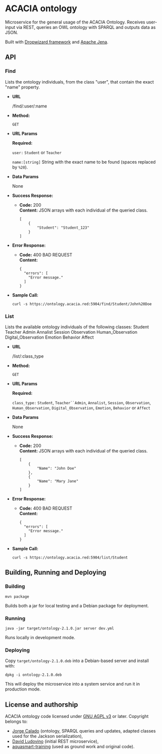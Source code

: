 # ACACIA ontology

Microservice for the general usage of the ACACIA Ontology. Receives user-input via REST, queries an OWL ontology with SPARQL and outputs data as JSON.

Built with [Dropwizard framework](www.dropwizard.io/) and [Apache Jena](https://jena.apache.org/).

## API


### Find
  Lists the ontology individuals, from the class "user", that contain the exact "name" property.

* **URL**  

  /find/:user/:name

* **Method:**

  `GET`

* **URL Params**

   **Required:**

   `user:` `Student` or `Teacher`
   
   `name:[string]` String with the exact name to be found (spaces replaced by `%20`).

* **Data Params**

   None

* **Success Response:**

  * **Code:** 200  
    **Content:** JSON arrays with each individual of the queried class.

		[
		    {
		        "Student": "Student_123"
		    }
		]

* **Error Response:**

  * **Code:** 400 BAD REQUEST  
    **Content:**

		{
		  "errors": [
			"Error message."
		  ]
		}

* **Sample Call:**

  `curl -s https://ontology.acacia.red:5904/find/Student/John%20Doe`
  
### List
  Lists the available ontology individuals of the following classes:
	Student
	Teacher
	Admin
	Annalist
	Session
	Observation
	Human_Observation
	Digital_Observation
	Emotion
	Behavior
	Affect

* **URL**  

  /list/:class_type

* **Method:**

  `GET`

* **URL Params**

   **Required:**

   `class_type:` `Student`, `Teacher``Admin`, `Annalist`, `Session`, `Observation`, `Human_Observation`, `Digital_Observation`, `Emotion`, `Behavior` or `Affect`

* **Data Params**

   None

* **Success Response:**

  * **Code:** 200  
    **Content:** JSON arrays with each individual of the queried class.

		[
			{
			    "Name": "John Doe"
			},
			{
			    "Name": "Mary Jane"
			}
		]

* **Error Response:**

  * **Code:** 400 BAD REQUEST  
    **Content:**

		{
		  "errors": [
			"Error message."
		  ]
		}

* **Sample Call:**

  `curl -s https://ontology.acacia.red:5904/list/Student`

## Building, Running and Deploying

### Building

`mvn package`

Builds both a jar for local testing and a Debian package for deployment.

### Running

`java -jar target/ontology-2.1.0.jar server dev.yml`

Runs locally in development mode.

### Deploying
   
Copy `target/ontology-2.1.0.deb` into a Debian-based server and install with:

`dpkg -i ontology-2.1.0.deb`

This will deploy the microservice into a system service and run it in production mode.

## License and authorship

ACACIA ontology code licensed under [GNU AGPL v3](/LICENSE.md) or later. Copyright belongs to:

- [Jorge Calado](https://github.com/jms-calado) (ontology, SPARQL queries and updates, adapted classes used for the Jackson serialization),
- [David Ludovino](https://github.com/dllud) (initial REST microservice),
- [aquasmart-training](http://git-gris.uninova.pt/Sudeep/aquasmart-training) (used as ground work and original code).

